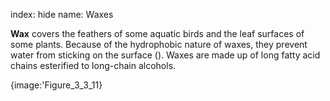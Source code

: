 index: hide
name: Waxes

 **Wax** covers the feathers of some aquatic birds and the leaf surfaces of some plants. Because of the hydrophobic nature of waxes, they prevent water from sticking on the surface (). Waxes are made up of long fatty acid chains esterified to long-chain alcohols.


{image:'Figure_3_3_11}
        
